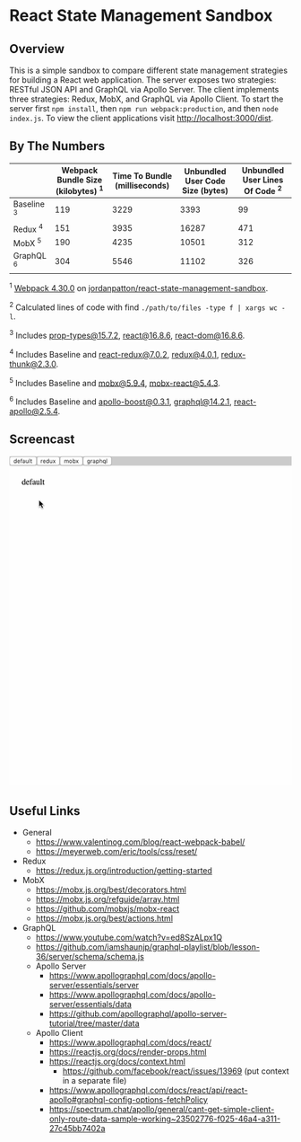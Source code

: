 # React State Management Sandbox

## Overview
This is a simple sandbox to compare different state management strategies for building a
React web application. The server exposes two strategies: RESTful JSON API and GraphQL via
Apollo Server. The client implements three strategies: Redux, MobX, and GraphQL via Apollo
Client. To start the server first `npm install`, then `npm run webpack:production`, and
then `node index.js`. To view the client applications visit
[http://localhost:3000/dist](http://localhost:3000/dist).

## By The Numbers
|                       | Webpack Bundle Size (kilobytes) <sup>1</sup> | Time To Bundle (milliseconds) | Unbundled User Code Size (bytes) | Unbundled User Lines Of Code <sup>2</sup> |
| --------------------- | -------------------------------------------- | ----------------------------- | -------------------------------- | ----------------------------------------- |
| Baseline <sup>3</sup> | 119                                          | 3229                          | 3393                             | 99                                        |
| Redux <sup>4</sup>    | 151                                          | 3935                          | 16287                            | 471                                       |
| MobX <sup>5</sup>     | 190                                          | 4235                          | 10501                            | 312                                       |
| GraphQL <sup>6</sup>  | 304                                          | 5546                          | 11102                            | 326                                       |

<sup>1</sup> [Webpack 4.30.0](https://github.com/webpack/webpack) on [jordanpatton/react-state-management-sandbox](https://github.com/jordanpatton/react-state-management-sandbox).

<sup>2</sup> Calculated lines of code with find `./path/to/files -type f | xargs wc -l`.

<sup>3</sup> Includes [prop-types@15.7.2](https://github.com/facebook/prop-types), [react@16.8.6](https://github.com/facebook/react), [react-dom@16.8.6](https://github.com/facebook/react/tree/master/packages/react-dom).

<sup>4</sup> Includes Baseline and [react-redux@7.0.2](https://github.com/reduxjs/react-redux), [redux@4.0.1](https://github.com/reduxjs/redux), [redux-thunk@2.3.0](https://github.com/reduxjs/redux-thunk).

<sup>5</sup> Includes Baseline and [mobx@5.9.4](https://github.com/mobxjs/mobx), [mobx-react@5.4.3](https://github.com/mobxjs/mobx-react).

<sup>6</sup> Includes Baseline and [apollo-boost@0.3.1](https://github.com/apollographql/apollo-client/tree/master/packages/apollo-boost), [graphql@14.2.1](https://github.com/graphql/graphql-js), [react-apollo@2.5.4](https://github.com/apollographql/react-apollo).

## Screencast
![screencast](documentation/react-state-management-sandbox-1.gif)

## Useful Links
- General
  - https://www.valentinog.com/blog/react-webpack-babel/
  - https://meyerweb.com/eric/tools/css/reset/
- Redux
  - https://redux.js.org/introduction/getting-started
- MobX
  - https://mobx.js.org/best/decorators.html
  - https://mobx.js.org/refguide/array.html
  - https://github.com/mobxjs/mobx-react
  - https://mobx.js.org/best/actions.html
- GraphQL
  - https://www.youtube.com/watch?v=ed8SzALpx1Q
  - https://github.com/iamshaunjp/graphql-playlist/blob/lesson-36/server/schema/schema.js
  - Apollo Server
    - https://www.apollographql.com/docs/apollo-server/essentials/server
    - https://www.apollographql.com/docs/apollo-server/essentials/data
    - https://github.com/apollographql/apollo-server-tutorial/tree/master/data
  - Apollo Client
    - https://www.apollographql.com/docs/react/
    - https://reactjs.org/docs/render-props.html
    - https://reactjs.org/docs/context.html
      - https://github.com/facebook/react/issues/13969 (put context in a separate file)
    - https://www.apollographql.com/docs/react/api/react-apollo#graphql-config-options-fetchPolicy
    - https://spectrum.chat/apollo/general/cant-get-simple-client-only-route-data-sample-working~23502776-f025-46a4-a311-27c45bb7402a
